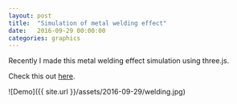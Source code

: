 ```yaml
---                                                                                                                     
layout: post
title:  "Simulation of metal welding effect"
date:   2016-09-29 00:00:00
categories: graphics
---
```


Recently I made this metal welding effect simulation using three.js.

Check this out [here](http://guanlun.github.io/simulations/metal-welding/).

![Demo]({{ site.url }}/assets/2016-09-29/welding.jpg)
